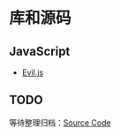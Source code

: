 # 库和源码



## JavaScript

- [Evil.js](/maps/_source-code/javascript/evil)

## TODO

等待整理归档：[Source Code](/articles/source-code)
